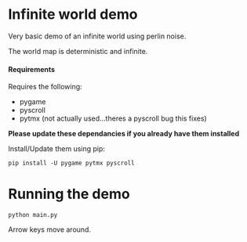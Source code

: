 Infinite world demo
===================


Very basic demo of an infinite world using perlin noise.

The world map is deterministic and infinite.

#### Requirements

Requires the following:

* pygame
* pyscroll
* pytmx  (not actually used...theres a pyscroll bug this fixes)

**Please update these dependancies if you already have them installed**

Install/Update them using pip:
```
pip install -U pygame pytmx pyscroll
```


Running the demo
================

```
python main.py
```

Arrow keys move around.
